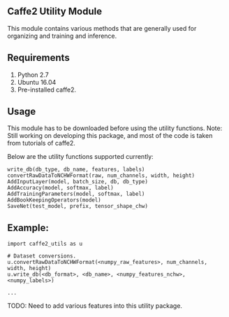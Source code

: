 ## Caffe2 Utility Module
This module contains various methods that are generally used for organizing and training and inference.

## Requirements
1. Python 2.7
2. Ubuntu 16.04
3. Pre-installed caffe2.

## Usage
This module has to be downloaded before using the utility functions.
Note: Still working on developing this package, and most of the code is taken from tutorials of caffe2.

Below are the utility functions supported currently:

```
write_db(db_type, db_name, features, labels)
convertRawDataToNCHWFormat(raw, num_channels, width, height)
AddInputLayer(model, batch_size, db, db_type)
AddAccuracy(model, softmax, label)
AddTrainingParameters(model, softmax, label)
AddBookKeepingOperators(model)
SaveNet(test_model, prefix, tensor_shape_chw)
```

## Example:

```
import caffe2_utils as u

# Dataset conversions.
u.convertRawDataToNCHWFormat(<numpy_raw_features>, num_channels, width, height)
u.write_db(<db_format>, <db_name>, <numpy_features_nchw>, <numpy_labels>)

...

```

TODO: Need to add various features into this utility package.
